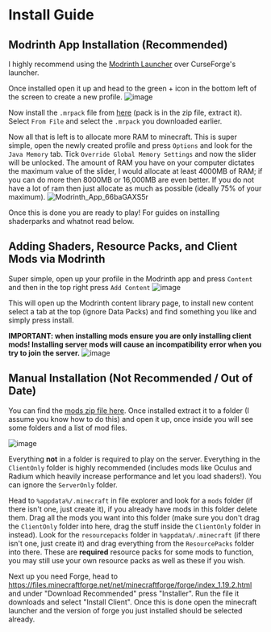 # Install Guide

## Modrinth App Installation (Recommended)
I highly recommend using the [Modrinth Launcher](https://modrinth.com/app) over CurseForge's launcher.

Once installed open it up and head to the green + icon in the bottom left of the screen to create a new profile.
![image](https://github.com/user-attachments/assets/3c34d275-201b-4a73-b291-8ace62f68591)

Now install the `.mrpack` file from [here](https://drive.google.com/file/d/1zEGxe3Lm7sQvAuFSvwV9YN-oA2UCS-ME/view?usp=sharing) (pack is in the zip file, extract it).
Select `From File` and select the `.mrpack` you downloaded earlier.

Now all that is left is to allocate more RAM to minecraft. This is super simple, open the newly created profile and press `Options` and look for the `Java Memory` tab. Tick `Override Global Memory Settings` and now the slider will be unlocked. The amount of RAM you have on your computer dictates the maximum value of the slider, I would allocate at least 4000MB of RAM; if you can do more then 8000MB or 16,000MB are even better. If you do not have a lot of ram then just allocate as much as possible (ideally 75% of your maximum). 
![Modrinth_App_66baGAXS5r](https://github.com/user-attachments/assets/799de9f3-fae4-4315-b16c-5b899b783304)


Once this is done you are ready to play! For guides on installing shaderparks and whatnot read below.

## Adding Shaders, Resource Packs, and Client Mods via Modrinth
Super simple, open up your profile in the Modrinth app and press `Content` and then in the top right press `Add Content`
![image](https://github.com/user-attachments/assets/20a5acd3-d321-490e-8a9e-263e2acb904e)

This will open up the Modrinth content library page, to install new content select a tab at the top (ignore Data Packs) and find something you like and simply press install. 

**IMPORTANT: when installing mods ensure you are only installing client mods! Installing server mods will cause an incompatibility error when you try to join the server.**
![image](https://github.com/user-attachments/assets/fea81f75-2040-451f-89db-e6f5f6912cfa)


## Manual Installation **(Not Recommended / Out of Date)**
You can find the [mods zip file here](https://drive.google.com/file/d/1438XIgYfNuml4bbD1KMyeVwgH_macWKT/view?usp=sharing). Once installed extract it to a folder (I assume you know how to do this) and open it up, once inside you will see some folders and a list of mod files.

![image](https://github.com/user-attachments/assets/d2d0a4e7-2c67-4734-a2c8-4eaf2a8e38f8)

Everything **not** in a folder is required to play on the server. Everything in the `ClientOnly` folder is highly recommended (includes mods like Oculus and Radium which heavily increase performance and let you load shaders!). You can ignore the `ServerOnly` folder.

Head to `%appdata%/.minecraft` in file explorer and look for a `mods` folder (if there isn't one, just create it), if you already have mods in this folder delete them. Drag all the mods you want into this folder (make sure you don't drag the `ClientOnly` folder into here, drag the stuff inside the `ClientOnly` folder in instead).
Look for the `resourcepacks` folder in `%appdata%/.minecraft` (if there isn't one, just create it) and drag everything from the `ResourcePacks` folder into there. These are **required** resource packs for some mods to function, you may still use your own resource packs as well as these if you wish.

Next up you need Forge, head to https://files.minecraftforge.net/net/minecraftforge/forge/index_1.19.2.html and under "Download Recommended" press "Installer". Run the file it downloads and select "Install Client". Once this is done open the minecraft launcher and the version of forge you just installed should be selected already.



